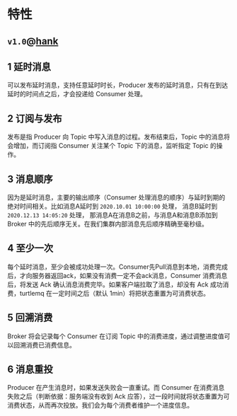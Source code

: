 # 特性

`v1.0`@[hank](mailto:pavelhank@outlook.com)
---

## 1 延时消息
可以发布延时消息，支持任意延时时长，Producer 发布的延时消息，只有在到达延时的时间点之后，才会投递给 Consumer 处理。

## 2 订阅与发布
发布是指 Producer 向 Topic 中写入消息的过程。发布结束后，Topic 中的消息将会增加，而订阅指 Consumer 关注某个 Topic 下的消息，监听指定 Topic 的操作。

## 3 消息顺序
因为是延时消息，主要的输出顺序（Consumer 处理消息的顺序）与延时到期的绝对时间相关。比如消息A延时到 `2020.10.01 10:00:00` 处理， 消息B延时到 `2020.12.13 14:05:20` 处理， 那消息A在消息B之前，与消息A和消息B添加到 Broker 中的先后顺序无关。在我们集群内部消息先后顺序精确至毫秒级。

## 4 至少一次
每个延时消息，至少会被成功处理一次。Consumer先Pull消息到本地，消费完成后，才向服务器返回ack，如果没有消费一定不会ack消息，Consumer 消费消息后，将发送 Ack 确认消息消费完毕。如果客户端拉取了消息，却没有 Ack 成功消费，turtlemq 在一定时间之后（默认 1min）将把状态重置为可消费状态。

## 5 回溯消费
Broker 将会记录每个 Consumer 在订阅 Topic 中的消费进度，通过调整进度值可以回溯消费已消费信息。

## 6 消息重投
Producer 在产生消息时，如果发送失败会一直重试。而 Consumer 在消费消息失败之后（判断依据：服务端没有收到 Ack 应答），过一段时间就将状态重置为可消费状态，从而再次投放。我们会为每个消费者维护一个进度信息。